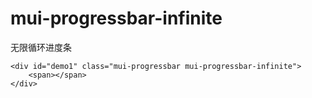 # mui-progressbar-infinite

无限循环进度条

```
<div id="demo1" class="mui-progressbar mui-progressbar-infinite">
	<span></span>
</div>
```
